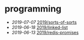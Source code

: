 # programming

- *2019-07-07* [2019/sorts-of-sorts](./2019/sorts-of-sorts)
- *2019-06-18* [2019/linked-list](./2019/linked-list)
- *2019-06-13* [2019/redis-promises](./2019/redis-promises)
